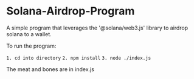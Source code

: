 # Solana-Airdrop-Program
A simple program that leverages the '@solana/web3.js' library to airdrop solana to a wallet. 

To run the program:

`1. cd into directory`
`2. npm install`
`3. node ./index.js`

The meat and bones are in index.js
